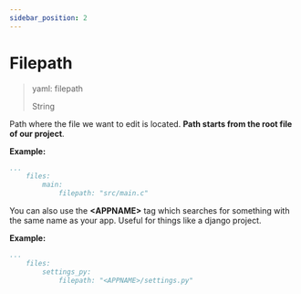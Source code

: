```yaml
---
sidebar_position: 2
---
```


# Filepath

> yaml: filepath
>
> String

Path where the file we want to edit is located. **Path starts from the root file of our project**.

**Example:**

```yaml
...
    files:
        main:
            filepath: "src/main.c"
```

You can also use the **<APPNAME\>** tag which searches for something
with the same name as your app. Useful for things like a django project.

**Example:**

```yaml
...
    files:
        settings_py:
            filepath: "<APPNAME>/settings.py"
```
